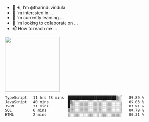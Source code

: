 - 👋 Hi, I’m @tharinduvindula
- 👀 I’m interested in ...
- 🌱 I’m currently learning ...
- 💞️ I’m looking to collaborate on ...
- 📫 How to reach me ...

<!---
tharinduvindula/tharinduvindula is a ✨ special ✨ repository because its `README.md` (this file) appears on your GitHub profile.
You can click the Preview link to take a look at your changes.
--->

<img height="180em" src="https://github-readme-stats.vercel.app/api?username=tharinduvindula&show_icons=true&hide_border=false&&count_private=true&include_all_commits=true" />


<!--START_SECTION:waka-->
```text
TypeScript   11 hrs 58 mins  ██████████████████████▒░░   89.89 % 
JavaScript   40 mins         █▒░░░░░░░░░░░░░░░░░░░░░░░   05.03 % 
JSON         31 mins         █░░░░░░░░░░░░░░░░░░░░░░░░   03.91 % 
SQL          6 mins          ▒░░░░░░░░░░░░░░░░░░░░░░░░   00.79 % 
HTML         2 mins          ░░░░░░░░░░░░░░░░░░░░░░░░░   00.31 % 
```
<!--END_SECTION:waka-->
